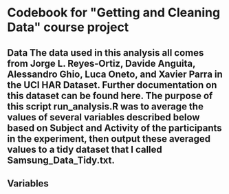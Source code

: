 # Codebook for "Getting and Cleaning Data" course project

## Data The data used in this analysis all comes from Jorge L. Reyes-Ortiz, Davide Anguita, Alessandro Ghio, Luca Oneto, and Xavier Parra in the UCI HAR Dataset. Further documentation on this dataset can be found here. The purpose of this script run_analysis.R was to average the values of several variables described below based on Subject and Activity of the participants in the experiment, then output these averaged values to a tidy dataset that I called Samsung_Data_Tidy.txt.

## Variables